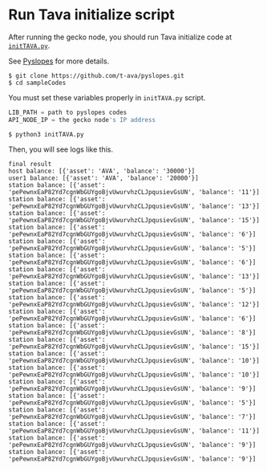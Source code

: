 # Run Tava initialize script

After running the gecko node, you should run Tava initialize code at [`initTAVA.py`](https://github.com/t-ava/pyslopes/blob/master/sampleCodes/initTAVA.py).

See [Pyslopes](https://github.com/t-ava/pyslopes) for more details.

```console
$ git clone https://github.com/t-ava/pyslopes.git
$ cd sampleCodes
```

You must set these variables properly in `initTAVA.py` script.

```python
LIB_PATH = path to pyslopes codes
API_NODE_IP = the gecko node's IP address
```

```console
$ python3 initTAVA.py
```

Then, you will see logs like this.

```console
final result
host balance: [{'asset': 'AVA', 'balance': '30000'}]
user1 balance: [{'asset': 'AVA', 'balance': '20000'}]
station balance: [{'asset': 'pePewnxEaP82Yd7cgnWbGUYgoBjvUwurvhzCLJpqusievGsUN', 'balance': '11'}]
station balance: [{'asset': 'pePewnxEaP82Yd7cgnWbGUYgoBjvUwurvhzCLJpqusievGsUN', 'balance': '13'}]
station balance: [{'asset': 'pePewnxEaP82Yd7cgnWbGUYgoBjvUwurvhzCLJpqusievGsUN', 'balance': '15'}]
station balance: [{'asset': 'pePewnxEaP82Yd7cgnWbGUYgoBjvUwurvhzCLJpqusievGsUN', 'balance': '6'}]
station balance: [{'asset': 'pePewnxEaP82Yd7cgnWbGUYgoBjvUwurvhzCLJpqusievGsUN', 'balance': '5'}]
station balance: [{'asset': 'pePewnxEaP82Yd7cgnWbGUYgoBjvUwurvhzCLJpqusievGsUN', 'balance': '6'}]
station balance: [{'asset': 'pePewnxEaP82Yd7cgnWbGUYgoBjvUwurvhzCLJpqusievGsUN', 'balance': '13'}]
station balance: [{'asset': 'pePewnxEaP82Yd7cgnWbGUYgoBjvUwurvhzCLJpqusievGsUN', 'balance': '5'}]
station balance: [{'asset': 'pePewnxEaP82Yd7cgnWbGUYgoBjvUwurvhzCLJpqusievGsUN', 'balance': '12'}]
station balance: [{'asset': 'pePewnxEaP82Yd7cgnWbGUYgoBjvUwurvhzCLJpqusievGsUN', 'balance': '6'}]
station balance: [{'asset': 'pePewnxEaP82Yd7cgnWbGUYgoBjvUwurvhzCLJpqusievGsUN', 'balance': '8'}]
station balance: [{'asset': 'pePewnxEaP82Yd7cgnWbGUYgoBjvUwurvhzCLJpqusievGsUN', 'balance': '15'}]
station balance: [{'asset': 'pePewnxEaP82Yd7cgnWbGUYgoBjvUwurvhzCLJpqusievGsUN', 'balance': '10'}]
station balance: [{'asset': 'pePewnxEaP82Yd7cgnWbGUYgoBjvUwurvhzCLJpqusievGsUN', 'balance': '10'}]
station balance: [{'asset': 'pePewnxEaP82Yd7cgnWbGUYgoBjvUwurvhzCLJpqusievGsUN', 'balance': '9'}]
station balance: [{'asset': 'pePewnxEaP82Yd7cgnWbGUYgoBjvUwurvhzCLJpqusievGsUN', 'balance': '5'}]
station balance: [{'asset': 'pePewnxEaP82Yd7cgnWbGUYgoBjvUwurvhzCLJpqusievGsUN', 'balance': '7'}]
station balance: [{'asset': 'pePewnxEaP82Yd7cgnWbGUYgoBjvUwurvhzCLJpqusievGsUN', 'balance': '11'}]
station balance: [{'asset': 'pePewnxEaP82Yd7cgnWbGUYgoBjvUwurvhzCLJpqusievGsUN', 'balance': '9'}]
station balance: [{'asset': 'pePewnxEaP82Yd7cgnWbGUYgoBjvUwurvhzCLJpqusievGsUN', 'balance': '9'}]
```
